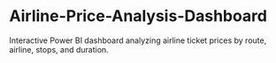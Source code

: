 # Airline-Price-Analysis-Dashboard
Interactive Power BI dashboard analyzing airline ticket prices by route, airline, stops, and duration.
